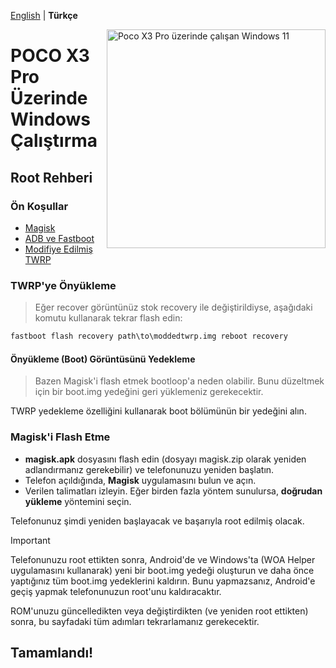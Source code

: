 [English](/guide/root.md) | **Türkçe**

<img align="right" src="https://github.com/n00b69/woa-vayu/blob/main/vayu.png" width="350" alt="Poco X3 Pro üzerinde çalışan Windows 11">

# POCO X3 Pro Üzerinde Windows Çalıştırma

## Root Rehberi

### Ön Koşullar
- [Magisk](https://github.com/topjohnwu/Magisk/releases/latest)
- [ADB ve Fastboot](https://developer.android.com/studio/releases/platform-tools)
- [Modifiye Edilmiş TWRP](https://github.com/n00b69/woa-vayu/releases/tag/Recovery)

### TWRP'ye Önyükleme
> Eğer recover görüntünüz stok recovery ile değiştirildiyse, aşağıdaki komutu kullanarak tekrar flash edin:
```cmd
fastboot flash recovery path\to\moddedtwrp.img reboot recovery
```

#### Önyükleme (Boot) Görüntüsünü Yedekleme
> Bazen Magisk'i flash etmek bootloop'a neden olabilir. Bunu düzeltmek için bir boot.img yedeğini geri yüklemeniz gerekecektir.

TWRP yedekleme özelliğini kullanarak boot bölümünün bir yedeğini alın.

### Magisk'i Flash Etme
- **magisk.apk** dosyasını flash edin (dosyayı magisk.zip olarak yeniden adlandırmanız gerekebilir) ve telefonunuzu yeniden başlatın.
- Telefon açıldığında, **Magisk** uygulamasını bulun ve açın.
- Verilen talimatları izleyin. Eğer birden fazla yöntem sunulursa, **doğrudan yükleme** yöntemini seçin.

Telefonunuz şimdi yeniden başlayacak ve başarıyla root edilmiş olacak.

> [!IMPORTANT]
> Telefonunuzu root ettikten sonra, Android'de ve Windows'ta (WOA Helper uygulamasını kullanarak) yeni bir boot.img yedeği oluşturun ve daha önce yaptığınız tüm boot.img yedeklerini kaldırın. Bunu yapmazsanız, Android'e geçiş yapmak telefonunuzun root'unu kaldıracaktır.
> 
> ROM'unuzu güncelledikten veya değiştirdikten (ve yeniden root ettikten) sonra, bu sayfadaki tüm adımları tekrarlamanız gerekecektir.

## Tamamlandı!
